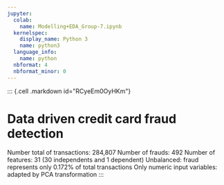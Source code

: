 ```yaml
---
jupyter:
  colab:
    name: Modelling+EDA_Group-7.ipynb
  kernelspec:
    display_name: Python 3
    name: python3
  language_info:
    name: python
  nbformat: 4
  nbformat_minor: 0
---
```


::: {.cell .markdown id="RCyeEm0OyHKm"}
# Data driven credit card fraud detection

Number total of transactions: 284,807 Number of frauds: 492 Number of
features: 31 (30 independents and 1 dependent) Unbalanced: fraud
represents only 0.172% of total transactions Only numeric input
variables: adapted by PCA transformation
:::
